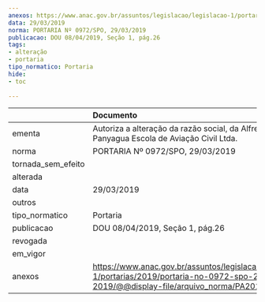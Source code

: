 ```yaml
---
anexos: https://www.anac.gov.br/assuntos/legislacao/legislacao-1/portarias/2019/portaria-no-0972-spo-29-03-2019/@@display-file/arquivo_norma/PA2019-0972.pdf
data: 29/03/2019
norma: PORTARIA Nº 0972/SPO, 29/03/2019
publicacao: DOU 08/04/2019, Seção 1, pág.26
tags:
- alteração
- portaria
tipo_normatico: Portaria
hide: 
- toc 
 
---
```


|                    | Documento                                                                                                                                            |
|:-------------------|:-----------------------------------------------------------------------------------------------------------------------------------------------------|
| ementa             | Autoriza a alteração da razão social, da Alfredo & Panyagua Escola de Aviação Civil Ltda.                                                            |
| norma              | PORTARIA Nº 0972/SPO, 29/03/2019                                                                                                                     |
| tornada_sem_efeito |                                                                                                                                                      |
| alterada           |                                                                                                                                                      |
| data               | 29/03/2019                                                                                                                                           |
| outros             |                                                                                                                                                      |
| tipo_normatico     | Portaria                                                                                                                                             |
| publicacao         | DOU 08/04/2019, Seção 1, pág.26                                                                                                                      |
| revogada           |                                                                                                                                                      |
| em_vigor           |                                                                                                                                                      |
| anexos             | https://www.anac.gov.br/assuntos/legislacao/legislacao-1/portarias/2019/portaria-no-0972-spo-29-03-2019/@@display-file/arquivo_norma/PA2019-0972.pdf |